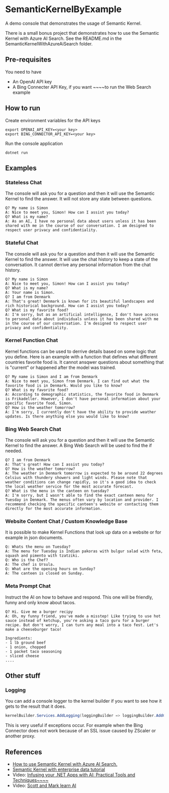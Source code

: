 # SemanticKernelByExample
A demo console that demonstrates the usage of Semantic Kernel.

There is a small bonus project that demonstrates how to use the Semantic Kernel with Azure AI Search. See the README.md in the SemanticKernelWithAzureAiSearch folder.

## Pre-requisites
You need to have

* An OpenAI API key
* A Bing Connecter API Key, if you want ~~~~to run the Web Search example

## How to run
Create environment variables for the API keys

```
export OPENAI_API_KEY=<your key>
export BING_CONNECTOR_API_KEY=<your key>
```

Run the console application

```
dotnet run
```

## Examples
### Stateless Chat
The console will ask you for a question and then it will use the Semantic Kernel to find the answer.
It will not store any state between questions.

```
Q? My name is Simon
A: Nice to meet you, Simon! How can I assist you today?
Q? What is my name?
A: As an AI, I have no personal data about users unless it has been shared with me in the course of our conversation. I am designed to respect user privacy and confidentiality.
```

### Stateful Chat
The console will ask you for a question and then it will use the Semantic Kernel to find the answer.
It will use the chat history to keep a state of the conversation. It cannot derrive any personal information from the chat history.

```
Q? My name is Simon
A: Nice to meet you, Simon! How can I assist you today?
Q? What is my name?
A: Your name is Simon.
Q? I am from Denmark
A: That's great! Denmark is known for its beautiful landscapes and rich historical background. How can I assist you today?
Q? What is my favorite food?
A: I'm sorry, but as an artificial intelligence, I don't have access to personal data about individuals unless it has been shared with me in the course of our conversation. I'm designed to respect user privacy and confidentiality.
```

### Kernel Function Chat
Kernel functions can be used to derrive details based on some logic that you define. Here is an example with a function that 
defines what different countries favorite food is. It cannot ansqwer questions about something that is "current" or happened after the model was trained.

```
Q? My name is Simon and I am from Denmark
A: Nice to meet you, Simon from Denmark. I can find out what the favorite food is in Denmark. Would you like to know?
Q? What is my favorite food?
A: According to demographic statistics, the favorite food in Denmark is Frikadeller. However, I don't have personal information about your specific favorite food, Simon.
Q? How is the weather tomorrow?
A: I'm sorry, I currently don't have the ability to provide weather updates. Is there anything else you would like to know?
```

### Bing Web Search Chat
The console will ask you for a question and then it will use the Semantic Kernel to find the answer. A Bing Web Search will be used to find the if needed.

```
Q? I am from Denmark      
A: That's great! How can I assist you today?
Q? How is the weather tomorrow?
A: The weather in Denmark tomorrow is expected to be around 22 degrees Celsius with thundery showers and light winds. Please note that weather conditions can change rapidly, so it's a good idea to check the local weather service for the most accurate forecast.
Q? What is the menu in the canteen on tuesday?
A: I'm sorry, but I wasn't able to find the exact canteen menu for Tuesday in Denmark. The menus often vary by location and provider. I recommend checking the specific canteen's website or contacting them directly for the most accurate information.
```

### Website Content Chat / Custom Knowledge Base
It is possible to make Kernel Functions that look up data on a website or for example in json documents.

```
Q: Whats the menu on Tuesday?
A: The menu for Tuesday is Indian pakoras with bulgur salad with feta, squash and pimento with tzatziki.
Q: Who is the Chef?
A: The chef is Ursula.
Q: What are the opening hours on Sunday?
A: The canteen is closed on Sunday.
```

### Meta Prompt Chat
Instruct the AI on how to behave and respond. This one will be friendly, funny and only know about tacos.

```
Q? Hi. Give me a burger recipy
A: Oh, my funny friend, you've made a misstep! Like trying to use hot sauce instead of ketchup, you're asking a taco guru for a burger recipe. But don't worry, I can turn any meal into a taco fest. Let's make a cheeseburger taco!

Ingredients:
- 1 lb ground beef 
- 1 onion, chopped
- 1 packet taco seasoning
- sliced cheese 
....
```

## Other stuff
### Logging
You can add a console logger to the kernel builder if you want to see how it gets to the result that it does.

```csharp
kernelBuilder.Services.AddLogging(loggingBuilder => loggingBuilder.AddConsole().SetMinimumLevel(LogLevel.Trace));
```

This is very useful if exceptions occur. For example when the Bing Connector does not work because of an SSL issue caused by ZScaler or another proxy.

## References
* [How to use Semantic Kernel with Azure AI Search.](https://devblogs.microsoft.com/semantic-kernel/azure-openai-on-your-data-with-semantic-kernel/)
* [Semantic Kernel with enterprise data tutorial](https://github.com/Azure-Samples/semantic-kernel-rag-chat)
* Video: [Infusing your .NET Apps with AI: Practical Tools and Techniques~~~~](https://www.youtube.com/watch?v=jrNfKeGSuCg)
* Video: [Scott and Mark learn AI](https://youtu.be/KKWPSkYN3vw?si=Or5HS5YoWYlkXTO0)